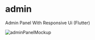 # admin

Admin Panel With Responsive Ui (Flutter) 

![adminPanelMockup](https://user-images.githubusercontent.com/78942298/225113992-b53f6758-f8a7-4b62-846b-aae6f0261f58.jpg)
